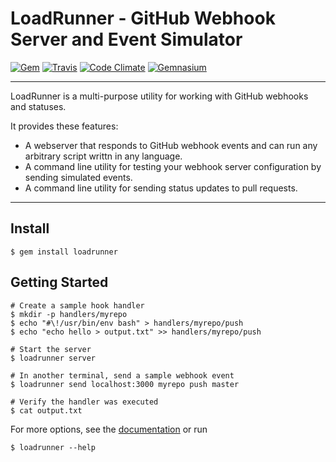 LoadRunner - GitHub Webhook Server and Event Simulator
======================================================

[![Gem](https://img.shields.io/gem/v/loadrunner.svg?style=flat-square)](https://rubygems.org/gems/loadrunner)
[![Travis](https://img.shields.io/travis/DannyBen/loadrunner.svg?style=flat-square)](https://travis-ci.org/DannyBen/loadrunner)
[![Code Climate](https://img.shields.io/codeclimate/github/DannyBen/loadrunner.svg?style=flat-square)](https://codeclimate.com/github/DannyBen/loadrunner)
[![Gemnasium](https://img.shields.io/gemnasium/DannyBen/loadrunner.svg?style=flat-square)](https://gemnasium.com/DannyBen/loadrunner)

---

LoadRunner is a multi-purpose utility for working with GitHub webhooks and 
statuses.

It provides these features:

- A webserver that responds to GitHub webhook events and can run any 
  arbitrary script writtn in any language.
- A command line utility for testing your webhook server configuration by
  sending simulated events.
- A command line utility for sending status updates to pull requests.

---

Install
--------------------------------------------------

```
$ gem install loadrunner
```

Getting Started
--------------------------------------------------

    # Create a sample hook handler
    $ mkdir -p handlers/myrepo
    $ echo "#\!/usr/bin/env bash" > handlers/myrepo/push
    $ echo "echo hello > output.txt" >> handlers/myrepo/push

    # Start the server
    $ loadrunner server

    # In another terminal, send a sample webhook event
    $ loadrunner send localhost:3000 myrepo push master

    # Verify the handler was executed
    $ cat output.txt


For more options, see the [documentation][1] or run

    $ loadrunner --help


[1]: http://www.rubydoc.info/gems/loadrunner
